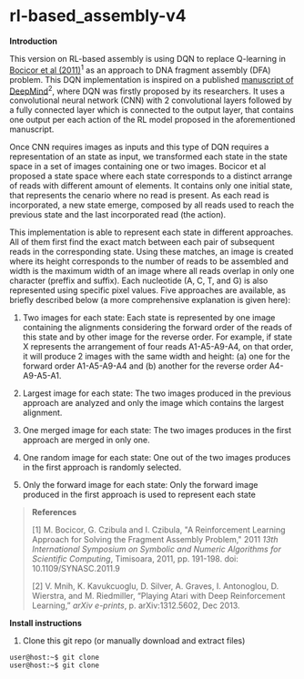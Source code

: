 # rl-based_assembly-v4

**Introduction**

This version on RL-based assembly is using DQN to replace Q-learning in [Bocicor et al (2011)]( https://ieeexplore.ieee.org/document/6169520)<sup>1</sup> as an approach to DNA fragment assembly (DFA) problem. This DQN implementation is inspired on a published [manuscript of DeepMind](https://arxiv.org/abs/1312.5602)<sup>2</sup>, where DQN was firstly proposed by its researchers. It uses a convolutional neural network (CNN) with 2 convolutional layers followed by a fully connected layer which is connected to the output layer, that contains one output per each action of the RL model proposed in the aforementioned manuscript.

Once CNN requires images as inputs and this type of DQN requires a representation of an state as input, we transformed each state in the state space in a set of images containing one or two images. Bocicor et al proposed a state space where each state corresponds to a distinct arrange of reads with different amount of elements. It contains only one initial state, that represents the cenario where no read is present. As each read is incorporated, a new state emerge, composed by all reads used to reach the previous state and the last incorporated read (the action). 

This implementation is able to represent each state in different approaches. All of them first find the exact match between each pair of subsequent reads in the corresponding state. Using these matches, an image is created where its height corresponds to the number of reads to be assembled and width is the maximum width of an image where all reads overlap in only one character (preffix and suffix). Each nucleotide (A, C, T, and G) is also represented using specific pixel values. Five approaches are available, as briefly described below (a more comprehensive explanation is given here):

1) Two images for each state: Each state is represented by one image containing the alignments considering the forward order of the reads of this state and by other image for the reverse order. For example, if state X represents the arrangement of four reads A1-A5-A9-A4, on that order, it will produce 2 images with the same width and height: (a) one for the forward order A1-A5-A9-A4 and (b) another for the reverse order A4-A9-A5-A1.

2) Largest image for each state: The two images produced in the previous approach are analyzed and only the image which contains the largest alignment.

3) One merged image for each state: The two images produces in the first approach are merged in only one.

4) One random image for each state: One out of the two images produces in the first approach is randomly selected.

5) Only the forward image for each state: Only the forward image produced in the first approach is used to represent each state

> **References**
> 
> \[1\] M. Bocicor, G. Czibula and I. Czibula, "A Reinforcement Learning Approach for Solving the Fragment Assembly Problem," 2011 *13th International Symposium on Symbolic and Numeric Algorithms for Scientific Computing*, Timisoara, 2011, pp. 191-198. doi: 10.1109/SYNASC.2011.9
> 
> \[2\] V. Mnih, K. Kavukcuoglu, D. Silver, A. Graves, I. Antonoglou, D. Wierstra, and M. Riedmiller, “Playing Atari with Deep Reinforcement Learning,” *arXiv e-prints*, p. arXiv:1312.5602, Dec 2013.

**Install instructions**

1) Clone this git repo (or manually download and extract files)

```console
user@host:~$ git clone 
user@host:~$ git clone 
```
